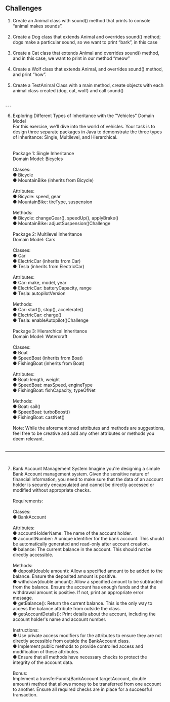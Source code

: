 Challenges
---

1. Create an Animal class with sound() method that prints to console “animal makes sounds”.<br />
   <br />
2. Create a Dog class that extends Animal and overrides sound() method; dogs make a particular sound, so we want to print “bark”, in this case<br />
   <br />
3. Create a Cat class that extends Animal and overrides sound() method, and in this case, we want to print in our method “meow”<br />
   <br />
4. Create a Wolf class that extends Animal, and overrides sound() method, and print “how”. <br />
   <br />
5.  Create a TestAnimal Class with a main method, create objects with each animal class created (dog, cat, wolf) and call sound()<br />
<br />
---
<br />

6. Exploring Different Types of Inheritance with the "Vehicles" Domain Model<br />
   For this exercise, we'll dive into the world of vehicles. Your task is to design three separate packages in Java to demonstrate the three types of inheritance: Single, Multilevel, and Hierarchical.<br />
   <br /><br />
   Package 1: Single Inheritance <br />
   Domain Model: Bicycles <br />
   <br />
   Classes:<br />
   ● Bicycle<br />
   ● MountainBike (inherits from Bicycle)<br /><br />
   Attributes:<br />
   ● Bicycle: speed, gear<br />
   ● MountainBike: tireType, suspension<br /><br />
   Methods:<br />
   ● Bicycle: changeGear(), speedUp(), applyBrake()<br />
   ● MountainBike: adjustSuspension()Challenge<br /><br />
   Package 2: Multilevel Inheritance<br />
   Domain Model: Cars<br /><br />
   Classes:<br />
   ● Car<br />
   ● ElectricCar (inherits from Car)<br />
   ● Tesla (inherits from ElectricCar)<br /><br />
   Attributes:<br />
   ● Car: make, model, year<br />
   ● ElectricCar: batteryCapacity, range<br />
   ● Tesla: autopilotVersion<br /><br />
   Methods:<br />
   ● Car: start(), stop(), accelerate()<br />
   ● ElectricCar: charge()<br />
   ● Tesla: enableAutopilot()Challenge<br /><br />
   Package 3: Hierarchical Inheritance<br />
   Domain Model: Watercraft<br /><br />
   Classes:<br />
   ● Boat<br />
   ● SpeedBoat (inherits from Boat)<br />
   ● FishingBoat (inherits from Boat)<br /><br />
   Attributes:<br />
   ● Boat: length, weight<br />
   ● SpeedBoat: maxSpeed, engineType<br />
   ● FishingBoat: fishCapacity, typeOfNet<br /><br />
   Methods:<br />
   ● Boat: sail()<br />
   ● SpeedBoat: turboBoost()<br />
   ● FishingBoat: castNet()<br /><br />
   Note: While the aforementioned attributes and methods are suggestions, feel free to be creative and add any other attributes or methods you
   deem relevant.<br /><br />

---
<br />

7. Bank Account Management System
   Imagine you're designing a simple Bank Account management system. Given the sensitive nature of financial information, you need to make sure that the data of an account holder is securely encapsulated and cannot be directly accessed or modified without appropriate checks.<br /><br />
   Requirements:<br /><br />
   Classes:<br />
   ● BankAccount<br /><br />
   Attributes:<br />
   ● accountHolderName: The name of the account holder.<br />
   ● accountNumber: A unique identifier for the bank account. This should be automatically generated and read-only after account creation.<br />
   ● balance: The current balance in the account. This should not be directly accessible.<br /><br />
   Methods:<br /> 
   ● deposit(double amount): Allow a specified amount to be added to the balance. Ensure the deposited amount is positive. <br />
   ● withdraw(double amount): Allow a specified amount to be subtracted from the balance. Ensure the account has enough funds and that the withdrawal amount is positive. If not, print an appropriate error message.<br />
   ● getBalance(): Return the current balance. This is the only way to access the balance attribute from outside the class. <br />
   ● getAccountDetails(): Print details about the account, including the account holder's name and account number.<br /><br />
   Instructions: <br />
   ● Use private access modifiers for the attributes to ensure they are not directly accessible from outside the BankAccount class. <br />
   ● Implement public methods to provide controlled access and modification of these attributes. <br />
   ● Ensure that all methods have necessary checks to protect the integrity of the account data.<br /><br />
   Bonus: <br />
   Implement a transferFunds(BankAccount targetAccount, double amount) method that allows money to be transferred from one account to another. Ensure all required checks are in place for a successful transaction.<br />
